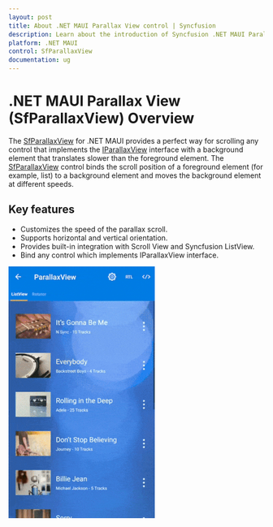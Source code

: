 ```yaml
---
layout: post
title: About .NET MAUI Parallax View control | Syncfusion
description: Learn about the introduction of Syncfusion .NET MAUI Parallax View (SfParallaxView) control, its elements, and more.
platform: .NET MAUI
control: SfParallaxView
documentation: ug
---
```


# .NET MAUI Parallax View (SfParallaxView) Overview

The [SfParallaxView]() for .NET MAUI provides a perfect way for scrolling any control that implements the [IParallaxView]() interface with a background element that translates slower than the foreground element. The [SfParallaxView]() control binds the scroll position of a foreground element (for example, list) to a background element and moves the background element at different speeds.

## Key features

* Customizes the speed of the parallax scroll.
* Supports horizontal and vertical orientation.
* Provides built-in integration with Scroll View and Syncfusion ListView.
* Bind any control which implements IParallaxView interface.

![Overview image of Parallax View](ParallaxView_Images/maui_parallaxview.gif)